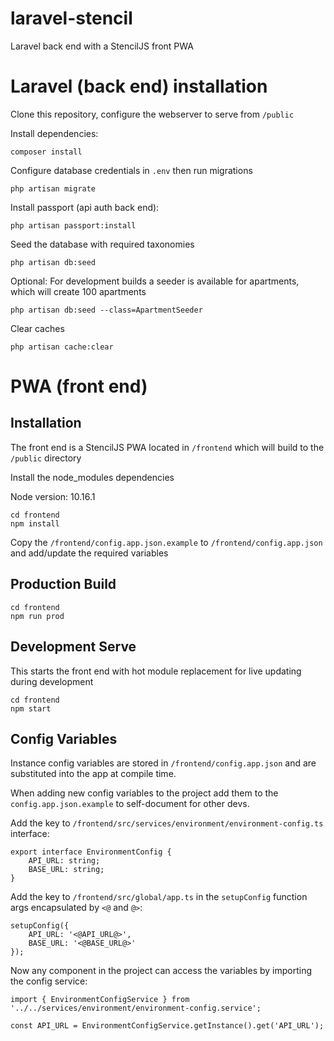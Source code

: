 # laravel-stencil
Laravel back end with a StencilJS front PWA

# Laravel (back end) installation

Clone this repository, configure the webserver to serve from `/public`

Install dependencies:

`composer install`

Configure database credentials in `.env` then run migrations

`php artisan migrate`

Install passport (api auth back end):

`php artisan passport:install`

Seed the database with required taxonomies

`php artisan db:seed`

Optional: For development builds a seeder is available for apartments, which will create 100 apartments

`php artisan db:seed --class=ApartmentSeeder`

Clear caches

`php artisan cache:clear`

# PWA (front end)

## Installation
The front end is a StencilJS PWA located in `/frontend` which will build to the `/public` directory

Install the node_modules dependencies

Node version: 10.16.1

    cd frontend
    npm install

Copy the `/frontend/config.app.json.example` to `/frontend/config.app.json` and add/update the required variables

## Production Build

    cd frontend
    npm run prod

## Development Serve
This starts the front end with hot module replacement for live updating during development

    cd frontend
    npm start

## Config Variables
Instance config variables are stored in `/frontend/config.app.json` and are substituted into the app at compile time.

When adding new config variables to the project add them to the `config.app.json.example` to self-document for other devs.

Add the key to `/frontend/src/services/environment/environment-config.ts` interface:

    export interface EnvironmentConfig {
        API_URL: string;
        BASE_URL: string;
    }

Add the key to `/frontend/src/global/app.ts` in the `setupConfig` function args encapsulated by `<@` and `@>`:

    setupConfig({
        API_URL: '<@API_URL@>',
        BASE_URL: '<@BASE_URL@>'
    });

Now any component in the project can access the variables by importing the config service:

    import { EnvironmentConfigService } from '../../services/environment/environment-config.service';

    const API_URL = EnvironmentConfigService.getInstance().get('API_URL');
